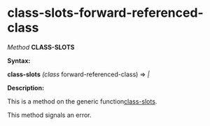 class-slots-forward-referenced-class
====================================

*Method* **CLASS-SLOTS**

**Syntax:**

**class-slots** *(class* forward-referenced-class) => *|*

**Description:**

This is a method on the generic function[class-slots](class-slots.md).

This method signals an error.
